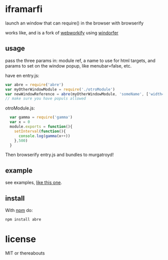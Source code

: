 # iframarfi

launch an window that can require() in the browser with browserify

works like, and is a fork of [webworkify](https://npmjs.org/package/webworkify)
using [windorfer](https://npmjs.org/package/windorfer)

## usage
pass the three params in:  module ref, a name to use for html targets, and params to set on the window popup, like menubar=false, etc.

have en entry.js:
```js
var abre = require('abre')
var myOtherWindowModule = require('./otroModule')
var newWindowReference = abre(myOtherWindowModule, 'someName', ['width=300'])
// make sure you have populs allowed
```
otroModule.js:
```js
  var gamma = require('gamma')
  var x = 0
  module.exports = function(){
    setInterval(function(){
      console.log(gamma(x++))
    },500)
  }
```
Then browserify entry.js and bundles to murgatroyd!

## example

see examples, [like this one](/entry.js).

## install

With [npm](https://npmjs.org) do:

```
npm install abre 
```

# license

MIT or thereabouts
